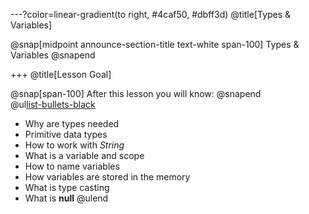 ---?color=linear-gradient(to right, #4caf50, #dbff3d)
@title[Types & Variables]

@snap[midpoint announce-section-title text-white span-100]
Types & Variables
@snapend

+++
@title[Lesson Goal]

@snap[span-100]
After this lesson you will know:
@snapend
<br/>
@ul[list-bullets-black](false)
- Why are types needed
- Primitive data types
- How to work with *String*
- What is a variable and scope
- How to name variables
- How variables are stored in the memory
- What is type casting
- What is **null**
@ulend